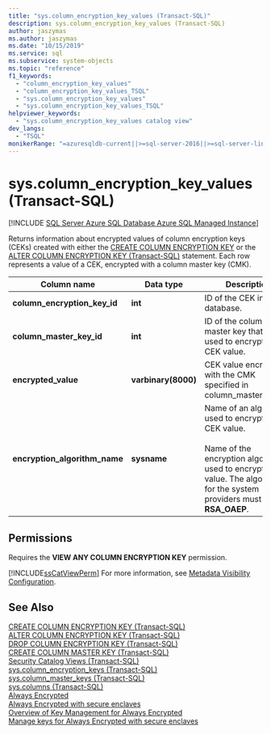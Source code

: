 ```yaml
---
title: "sys.column_encryption_key_values (Transact-SQL)"
description: sys.column_encryption_key_values (Transact-SQL)
author: jaszymas
ms.author: jaszymas
ms.date: "10/15/2019"
ms.service: sql
ms.subservice: system-objects
ms.topic: "reference"
f1_keywords:
  - "column_encryption_key_values"
  - "column_encryption_key_values_TSQL"
  - "sys.column_encryption_key_values"
  - "sys.column_encryption_key_values_TSQL"
helpviewer_keywords:
  - "sys.column_encryption_key_values catalog view"
dev_langs:
  - "TSQL"
monikerRange: "=azuresqldb-current||>=sql-server-2016||>=sql-server-linux-2017||=azuresqldb-mi-current"
---
```

# sys.column_encryption_key_values (Transact-SQL)
[!INCLUDE [SQL Server Azure SQL Database Azure SQL Managed Instance](../../includes/applies-to-version/sql-asdb-asdbmi.md)]

  Returns information about encrypted values of column encryption keys (CEKs) created with either the [CREATE COLUMN ENCRYPTION KEY](../../t-sql/statements/create-column-encryption-key-transact-sql.md) or the [ALTER COLUMN ENCRYPTION KEY &#40;Transact-SQL&#41;](../../t-sql/statements/alter-column-encryption-key-transact-sql.md) statement. Each row represents a value of a CEK, encrypted with a column master key (CMK).  
  
|Column name|Data type|Description|  
|-----------------|---------------|-----------------|  
|**column_encryption_key_id**|**int**|ID of the CEK in the database.|  
|**column_master_key_id**|**int**|ID of the column master key that was used to encrypt the CEK value.|  
|**encrypted_value**|**varbinary(8000)**|CEK value encrypted with the CMK specified in column_master_key_id.|  
|**encryption_algorithm_name**|**sysname**|Name of an algorithm used to encrypt the CEK value.<br /><br /> Name of the encryption algorithm used to encrypt the value. The algorithm for the system providers must be  **RSA_OAEP**.|  
  
## Permissions  
 Requires the **VIEW ANY COLUMN ENCRYPTION KEY** permission.  
  
 [!INCLUDE[ssCatViewPerm](../../includes/sscatviewperm-md.md)] For more information, see [Metadata Visibility Configuration](../../relational-databases/security/metadata-visibility-configuration.md).  
  
## See Also  
 [CREATE COLUMN ENCRYPTION KEY &#40;Transact-SQL&#41;](../../t-sql/statements/create-column-encryption-key-transact-sql.md)   
 [ALTER COLUMN ENCRYPTION KEY &#40;Transact-SQL&#41;](../../t-sql/statements/alter-column-encryption-key-transact-sql.md)   
 [DROP COLUMN ENCRYPTION KEY &#40;Transact-SQL&#41;](../../t-sql/statements/drop-column-encryption-key-transact-sql.md)   
 [CREATE COLUMN MASTER KEY &#40;Transact-SQL&#41;](../../t-sql/statements/create-column-master-key-transact-sql.md)   
 [Security Catalog Views &#40;Transact-SQL&#41;](../../relational-databases/system-catalog-views/security-catalog-views-transact-sql.md)   
 [sys.column_encryption_keys  &#40;Transact-SQL&#41;](../../relational-databases/system-catalog-views/sys-column-encryption-keys-transact-sql.md)   
 [sys.column_master_keys &#40;Transact-SQL&#41;](../../relational-databases/system-catalog-views/sys-column-master-keys-transact-sql.md)   
 [sys.columns &#40;Transact-SQL&#41;](../../relational-databases/system-catalog-views/sys-columns-transact-sql.md)   
 [Always Encrypted](../../relational-databases/security/encryption/always-encrypted-database-engine.md)   
 [Always Encrypted with secure enclaves](../../relational-databases/security/encryption/always-encrypted-enclaves.md)   
 [Overview of Key Management for Always Encrypted](../../relational-databases/security/encryption/overview-of-key-management-for-always-encrypted.md)   
 [Manage keys for Always Encrypted with secure enclaves](../../relational-databases/security/encryption/always-encrypted-enclaves-manage-keys.md)   

  
  
